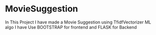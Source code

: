 # MovieSuggestion
In This Project I have made a Movie Suggestion using TfidfVectorizer ML algo 
I have Use BOOTSTRAP for frontend and FLASK for Backend
